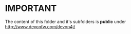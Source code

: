 # IMPORTANT

The content of this folder and it's subfolders is **public** under http://www.devonfw.com/devon4j/ 